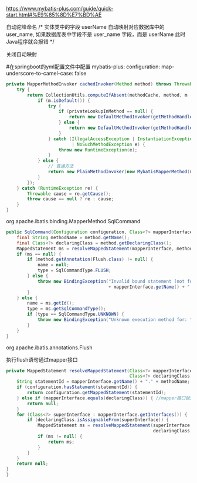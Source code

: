 



https://www.mybatis-plus.com/guide/quick-start.html#%E9%85%8D%E7%BD%AE


自动驼峰命名
/*
实体类中的字段 userName 自动映射对应数据库中的 user_name,
如果数据库表中字段不是 user_name 字段，而是 userName
此时Java程序就会报错
*/

关闭自动映射
<!--在spring 的 mybatis 的配置文件中添加配置 -->
<settings>
    <setting name="mapUnderscoreToCamelCase" value="false"/>
</settings>

#在springboot的yml配置文件中配置
mybatis-plus:
configuration:
map-underscore-to-camel-case: false



```java
private MapperMethodInvoker cachedInvoker(Method method) throws Throwable {
    try {
        return CollectionUtils.computeIfAbsent(methodCache, method, m -> {
            if (m.isDefault()) {
                try {
                    if (privateLookupInMethod == null) {
                        return new DefaultMethodInvoker(getMethodHandleJava8(method));
                    } else {
                        return new DefaultMethodInvoker(getMethodHandleJava9(method));
                    }
                } catch (IllegalAccessException | InstantiationException | InvocationTargetException
                         | NoSuchMethodException e) {
                    throw new RuntimeException(e);
                }
            } else {
                // 普通方法
                return new PlainMethodInvoker(new MybatisMapperMethod(mapperInterface, method, sqlSession.getConfiguration()));
            }
        });
    } catch (RuntimeException re) {
        Throwable cause = re.getCause();
        throw cause == null ? re : cause;
    }
}
```





org.apache.ibatis.binding.MapperMethod.SqlCommand



```java
public SqlCommand(Configuration configuration, Class<?> mapperInterface, Method method) {
    final String methodName = method.getName();
    final Class<?> declaringClass = method.getDeclaringClass();
    MappedStatement ms = resolveMappedStatement(mapperInterface, methodName, declaringClass, configuration);
    if (ms == null) {
        if (method.getAnnotation(Flush.class) != null) {
            name = null;
            type = SqlCommandType.FLUSH;
        } else {
            throw new BindingException("Invalid bound statement (not found): "
                                       + mapperInterface.getName() + "." + methodName);
        }
    } else {
        name = ms.getId();
        type = ms.getSqlCommandType();
        if (type == SqlCommandType.UNKNOWN) {
            throw new BindingException("Unknown execution method for: " + name);
        }
    }
}
```





org.apache.ibatis.annotations.Flush

执行flush语句通过mapper接口





```java
private MappedStatement resolveMappedStatement(Class<?> mapperInterface, String methodName,
                                               Class<?> declaringClass, Configuration configuration) {
    String statementId = mapperInterface.getName() + "." + methodName;
    if (configuration.hasStatement(statementId)) {
        return configuration.getMappedStatement(statementId);
    } else if (mapperInterface.equals(declaringClass)) { //mapper接口就是mapper声明的类
        return null;
    }
    for (Class<?> superInterface : mapperInterface.getInterfaces()) {
        if (declaringClass.isAssignableFrom(superInterface)) {
            MappedStatement ms = resolveMappedStatement(superInterface, methodName,
                                                        declaringClass, configuration);
            if (ms != null) {
                return ms;
            }
        }
    }
    return null;
}
}
```

